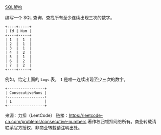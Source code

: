 [SQL架构](https://github.com/Zhenghao-Liu/LeetCode_problem-and-solution/blob/master/0180.连续出现的数字/PROBLEM.sql)

编写一个 SQL 查询，查找所有至少连续出现三次的数字。
```
+----+-----+
| Id | Num |
+----+-----+
| 1  |  1  |
| 2  |  1  |
| 3  |  1  |
| 4  |  2  |
| 5  |  1  |
| 6  |  2  |
| 7  |  2  |
+----+-----+
```
例如，给定上面的 ```Logs``` 表， ```1``` 是唯一连续出现至少三次的数字。
```
+-----------------+
| ConsecutiveNums |
+-----------------+
| 1               |
+-----------------+
```
来源：力扣（LeetCode）
链接：https://leetcode-cn.com/problems/consecutive-numbers
著作权归领扣网络所有。商业转载请联系官方授权，非商业转载请注明出处。
